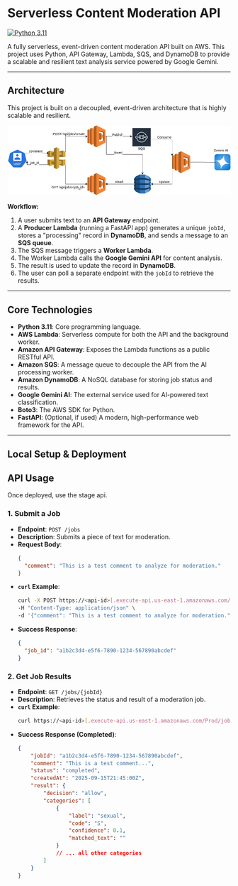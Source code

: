 # Serverless Content Moderation API

[![Python 3.11](https://img.shields.io/badge/python-3.11-blue.svg)](https://www.python.org/downloads/release/python-311/)

A fully serverless, event-driven content moderation API built on AWS. This project uses Python, API Gateway, Lambda, SQS, and DynamoDB to provide a scalable and resilient text analysis service powered by Google Gemini.

---

## Architecture

This project is built on a decoupled, event-driven architecture that is highly scalable and resilient.

<p align="center">
  <img src="./static/Arch.jpg" alt="Serverless Content Moderation Architecture">
</p>




**Workflow:**
1.  A user submits text to an **API Gateway** endpoint.
2.  A **Producer Lambda** (running a FastAPI app) generates a unique `jobId`, stores a "processing" record in **DynamoDB**, and sends a message to an **SQS queue**.
3.  The SQS message triggers a **Worker Lambda**.
4.  The Worker Lambda calls the **Google Gemini API** for content analysis.
5.  The result is used to update the record in **DynamoDB**.
6.  The user can poll a separate endpoint with the `jobId` to retrieve the results.

---

## Core Technologies

* **Python 3.11**: Core programming language.
* **AWS Lambda**: Serverless compute for both the API and the background worker.
* **Amazon API Gateway**: Exposes the Lambda functions as a public RESTful API.
* **Amazon SQS**: A message queue to decouple the API from the AI processing worker.
* **Amazon DynamoDB**: A NoSQL database for storing job status and results.
* **Google Gemini AI**: The external service used for AI-powered text classification.
* **Boto3**: The AWS SDK for Python.
* **FastAPI**: (Optional, if used) A modern, high-performance web framework for the API.

---

## Local Setup & Deployment

<!-- ### Prerequisites

* AWS Account & AWS CLI configured
* AWS SAM CLI
* Python 3.11+
* Docker (must be running)

### Setup

1.  **Clone the repository:**
    ```bash
    git clone <your-repo-url>
    cd <your-repo-name>
    ```

2.  **Store the Gemini API Key:**
    Store your Google Gemini API key in AWS Systems Manager Parameter Store as a `SecureString` with the name `/moderation-app/gemini-api-key`.

3.  **Build the application:**
    This command packages your Lambda functions and their dependencies.
    ```bash
    sam build
    ```

4.  **Deploy to AWS:**
    This command deploys all the resources (Lambda, API Gateway, SQS, DynamoDB, IAM Roles) to your AWS account.
    ```bash
    sam deploy --guided
    ```
    Follow the on-screen prompts. SAM will save your choices in a `samconfig.toml` file for future deployments.

--- -->

## API Usage

Once deployed, use the stage api.

### 1. Submit a Job

* **Endpoint**: `POST /jobs`
* **Description**: Submits a piece of text for moderation.
* **Request Body**:
    ```json
    {
      "comment": "This is a test comment to analyze for moderation."
    }
    ```
* **`curl` Example**:
    ```bash
    curl -X POST https://<api-id>[.execute-api.us-east-1.amazonaws.com/Prod/jobs](https://.execute-api.us-east-1.amazonaws.com/Prod/jobs) \
    -H "Content-Type: application/json" \
    -d '{"comment": "This is a test comment to analyze for moderation."}'
    ```
* **Success Response**:
    ```json
    {
      "job_id": "a1b2c3d4-e5f6-7890-1234-567890abcdef"
    }
    ```

### 2. Get Job Results

* **Endpoint**: `GET /jobs/{jobId}`
* **Description**: Retrieves the status and result of a moderation job.
* **`curl` Example**:
    ```bash
    curl https://<api-id>[.execute-api.us-east-1.amazonaws.com/Prod/jobs/a1b2c3d4-e5f6-7890-1234-567890abcdef](https://.execute-api.us-east-1.amazonaws.com/Prod/jobs/a1b2c3d4-e5f6-7890-1234-567890abcdef)
    ```
* **Success Response (Completed)**:
    ```json
    {
        "jobId": "a1b2c3d4-e5f6-7890-1234-567890abcdef",
        "comment": "This is a test comment...",
        "status": "completed",
        "createdAt": "2025-09-15T21:45:00Z",
        "result": {
            "decision": "allow",
            "categories": [
                {
                    "label": "sexual",
                    "code": "S",
                    "confidence": 0.1,
                    "matched_text": ""
                }
                // ... all other categories
            ]
        }
    }
    ```
